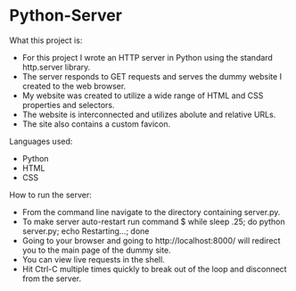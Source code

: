 # Python-Server

What this project is:
  - For this project I wrote an HTTP server in Python using the standard http.server library. 
  - The server responds to GET requests and serves the dummy website I created to the web browser.
  - My website was created to utilize a wide range of HTML and CSS properties and selectors.
  - The website is interconnected and utilizes abolute and relative URLs.
  - The site also contains a custom favicon.
 
Languages used:
  - Python
  - HTML
  - CSS
 
How to run the server:
  - From the command line navigate to the directory containing server.py.
  - To make server auto-restart run command $ while sleep .25; do python server.py; echo Restarting...; done
  - Going to your browser and going to http://localhost:8000/ will redirect you to the main page of the dummy site.
  - You can view live requests in the shell.
  - Hit Ctrl-C multiple times quickly to break out of the loop and disconnect from the server.
